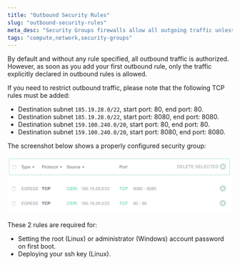 ```yaml
---
title: "Outbound Security Rules"
slug: "outbound-security-rules"
meta_desc: "Security Groups firewalls allow all outgoing traffic unless an outgoing rule is declared. Some rules are mandatory to deploy your SSH key and set the password"
tags: "compute,network,security-groups"
---
```

By default and without any rule specified, all outbound traffic is authorized.
However, as soon as you add your first outbound rule, only the traffic
explicitly declared in outbound rules is allowed.

If you need to restrict outbound traffic, please note that the following TCP
rules must be added:

* Destination subnet `185.19.28.0/22`, start port: 80, end port: 80.
* Destination subnet `185.19.28.0/22`, start port: 8080, end port: 8080.
* Destination subnet `159.100.240.0/20`, start port: 80, end port: 80.
* Destination subnet `159.100.240.0/20`, start port: 8080, end port: 8080.

The screenshot below shows a properly configured security group:

![Outbound Rules](../img/compute/outbound-security-rules.png)

These 2 rules are required for:

* Setting the root (Linux) or administrator (Windows) account password on
  first boot.
* Deploying your ssh key (Linux).
